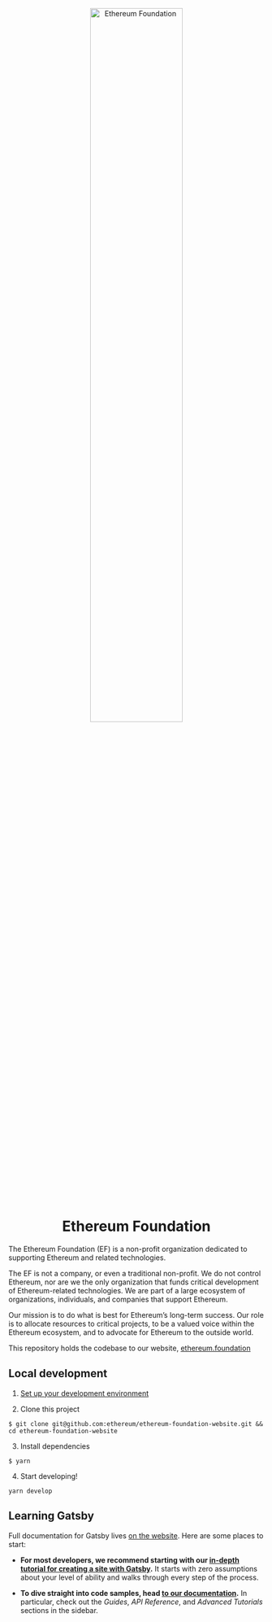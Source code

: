 <p align="center">
  <img src="https://user-images.githubusercontent.com/8097623/70676240-56ebcc80-1c40-11ea-9aa8-51b7f75af8ba.png" width="60%" alt="Ethereum Foundation">
</p>

<h1 align="center">
  Ethereum Foundation
</h1>

The Ethereum Foundation (EF) is a non-profit organization dedicated to supporting Ethereum and related technologies.

The EF is not a company, or even a traditional non-profit. We do not control Ethereum, nor are we the only organization that funds critical development of Ethereum-related technologies. We are part of a large ecosystem of organizations, individuals, and companies that support Ethereum.

Our mission is to do what is best for Ethereum’s long-term success. Our role is to allocate resources to critical projects, to be a valued voice within the Ethereum ecosystem, and to advocate for Ethereum to the outside world.

This repository holds the codebase to our website, [ethereum.foundation](https://ethereum.foundation)

## Local development

1. [Set up your development environment](https://www.gatsbyjs.org/tutorial/part-zero/)

2. Clone this project

```
$ git clone git@github.com:ethereum/ethereum-foundation-website.git && cd ethereum-foundation-website
```

3. Install dependencies

```
$ yarn
```

4. Start developing!

```
yarn develop
```

## Learning Gatsby

Full documentation for Gatsby lives [on the website](https://www.gatsbyjs.org/). Here are some places to start:

- **For most developers, we recommend starting with our [in-depth tutorial for creating a site with Gatsby](https://www.gatsbyjs.org/tutorial/).** It starts with zero assumptions about your level of ability and walks through every step of the process.

- **To dive straight into code samples, head [to our documentation](https://www.gatsbyjs.org/docs/).** In particular, check out the _Guides_, _API Reference_, and _Advanced Tutorials_ sections in the sidebar.
